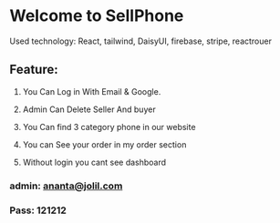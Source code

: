 # Welcome to SellPhone

Used technology: React, tailwind, DaisyUI, firebase, stripe, reactrouer

## Feature:

1. You Can Log in With Email & Google.

2. Admin Can Delete Seller And buyer

3. You Can find 3 category phone in our website

4. You can See your order in my order section

5. Without login you cant see dashboard

### admin: ananta@jolil.com

### Pass: 121212
